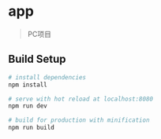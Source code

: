 ﻿# app

> PC项目

## Build Setup

``` bash
# install dependencies
npm install

# serve with hot reload at localhost:8080
npm run dev

# build for production with minification
npm run build